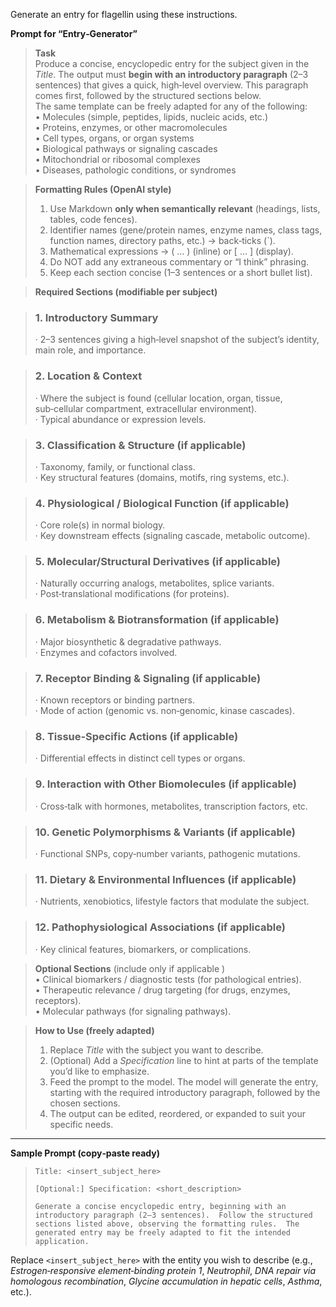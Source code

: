 Generate an entry for  flagellin using these instructions.

**Prompt for “Entry‑Generator”**  

> **Task**  
>  Produce a concise, encyclopedic entry for the subject given in the *Title*.  The output must **begin with an introductory paragraph** (2–3 sentences) that gives a quick, high‑level overview.  This paragraph comes first, followed by the structured sections below.  
>  The same template can be freely adapted for any of the following:  
>  • Molecules (simple, peptides, lipids, nucleic acids, etc.)  
>  • Proteins, enzymes, or other macromolecules  
>  • Cell types, organs, or organ systems  
>  • Biological pathways or signaling cascades  
>  • Mitochondrial or ribosomal complexes  
>  • Diseases, pathologic conditions, or syndromes  

> **Formatting Rules (OpenAI style)**  
> 1. Use Markdown **only when semantically relevant** (headings, lists, tables, code fences).  
> 2. Identifier names (gene/protein names, enzyme names, class tags, function names, directory paths, etc.) → back‑ticks (`).  
> 3. Mathematical expressions → \( … \) (inline) or \[ … \] (display).  
> 4. Do NOT add any extraneous commentary or “I think” phrasing.  
> 5. Keep each section concise (1–3 sentences or a short bullet list).

> **Required Sections (modifiable per subject)**  

> ### 1. Introductory Summary  
>  · 2–3 sentences giving a high‑level snapshot of the subject’s identity, main role, and importance.  

> ### 2. Location & Context  
>  · Where the subject is found (cellular location, organ, tissue, sub‑cellular compartment, extracellular environment).  
>  · Typical abundance or expression levels.  

> ### 3. Classification & Structure  (if applicable)
>  · Taxonomy, family, or functional class.  
>  · Key structural features (domains, motifs, ring systems, etc.).  

> ### 4. Physiological / Biological Function   (if applicable)
>  · Core role(s) in normal biology.  
>  · Key downstream effects (signaling cascade, metabolic outcome).  

> ### 5. Molecular/Structural Derivatives (if applicable)  
>  · Naturally occurring analogs, metabolites, splice variants.  
>  · Post‑translational modifications (for proteins).  

> ### 6. Metabolism & Biotransformation (if applicable)
>  · Major biosynthetic & degradative pathways.  
>  · Enzymes and cofactors involved.  

> ### 7. Receptor Binding & Signaling (if applicable)
>  · Known receptors or binding partners.  
>  · Mode of action (genomic vs. non‑genomic, kinase cascades).  

> ### 8. Tissue‑Specific Actions (if applicable)
>  · Differential effects in distinct cell types or organs.  

> ### 9. Interaction with Other Biomolecules  (if applicable)
>  · Cross‑talk with hormones, metabolites, transcription factors, etc.  

> ### 10. Genetic Polymorphisms & Variants  (if applicable)
>  · Functional SNPs, copy‑number variants, pathogenic mutations.  

> ### 11. Dietary & Environmental Influences  (if applicable)
>  · Nutrients, xenobiotics, lifestyle factors that modulate the subject.  

> ### 12. Pathophysiological Associations  (if applicable)
>  · Key clinical features, biomarkers, or complications.  

> **Optional Sections** (include only if applicable )  
> • Clinical biomarkers / diagnostic tests (for pathological entries).  
> • Therapeutic relevance / drug targeting (for drugs, enzymes, receptors).  
> • Molecular pathways (for signaling pathways).  

> **How to Use (freely adapted)**  
> 1. Replace *Title* with the subject you want to describe.  
> 2. (Optional) Add a *Specification* line to hint at parts of the template you’d like to emphasize.  
> 3. Feed the prompt to the model.  The model will generate the entry, starting with the required introductory paragraph, followed by the chosen sections.  
> 4. The output can be edited, reordered, or expanded to suit your specific needs.

---

**Sample Prompt (copy‑paste ready)**  

> ```
> Title: <insert_subject_here>
> 
> [Optional:] Specification: <short_description>
> 
> Generate a concise encyclopedic entry, beginning with an introductory paragraph (2–3 sentences).  Follow the structured sections listed above, observing the formatting rules.  The generated entry may be freely adapted to fit the intended application.  
> ```

Replace `<insert_subject_here>` with the entity you wish to describe (e.g., *Estrogen‑responsive element‑binding protein 1*, *Neutrophil*, *DNA repair via homologous recombination*, *Glycine accumulation in hepatic cells*, *Asthma*, etc.).